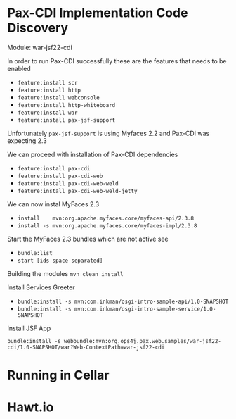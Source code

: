 
# Pax-CDI Implementation Code Discovery

Module: war-jsf22-cdi

In order to run Pax-CDI successfully these are the features that needs to be enabled

- `feature:install scr`
- `feature:install http`
- `feature:install webconsole`
- `feature:install http-whiteboard`
- `feature:install war`
- `feature:install pax-jsf-support`

Unfortunately `pax-jsf-support` is using Myfaces 2.2 and Pax-CDI was expecting 
2.3

We can proceed with installation of Pax-CDI dependencies
- `feature:install pax-cdi`
- `feature:install pax-cdi-web`
- `feature:install pax-cdi-web-weld`
- `feature:install pax-cdi-web-weld-jetty`

We can now instal MyFaces 2.3
- `install    mvn:org.apache.myfaces.core/myfaces-api/2.3.8`
- `install -s mvn:org.apache.myfaces.core/myfaces-impl/2.3.8`

Start the MyFaces 2.3 bundles which are not active see 
- `bundle:list`
- `start [ids space separated]`


Building the modules
`mvn clean install`

Install Services Greeter
- `bundle:install -s mvn:com.inkman/osgi-intro-sample-api/1.0-SNAPSHOT`
- `bundle:install -s mvn:com.inkman/osgi-intro-sample-service/1.0-SNAPSHOT`

Install JSF App

`bundle:install -s webbundle:mvn:org.ops4j.pax.web.samples/war-jsf22-cdi/1.0-SNAPSHOT/war?Web-ContextPath=war-jsf22-cdi`

# Running in Cellar

# Hawt.io
